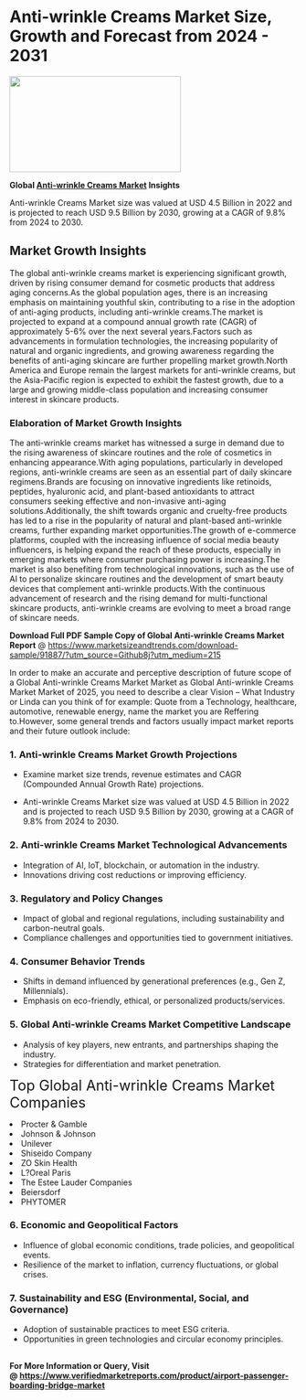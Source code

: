 <H1>Anti-wrinkle Creams Market Size, Growth and Forecast from 2024 - 2031</H1><img class="aligncenter size-medium wp-image-584254" src="https://thirdeyenews.in/wp-content/uploads/2024/09/Global-Market-Research-300x168.jpeg" alt="" width="300" height="168" /><p><strong>Global&nbsp;<a href="https://www.marketsizeandtrends.com/download-sample/91887/?utm_source=Github8j?utm_medium=215">Anti-wrinkle Creams Market</a> Insights</strong></p><p>Anti-wrinkle Creams Market size was valued at USD 4.5 Billion in 2022 and is projected to reach USD 9.5 Billion by 2030, growing at a CAGR of 9.8% from 2024 to 2030.</p><p><h2>Market Growth Insights</h2> The global anti-wrinkle creams market is experiencing significant growth, driven by rising consumer demand for cosmetic products that address aging concerns.As the global population ages, there is an increasing emphasis on maintaining youthful skin, contributing to a rise in the adoption of anti-aging products, including anti-wrinkle creams.The market is projected to expand at a compound annual growth rate (CAGR) of approximately 5-6% over the next several years.Factors such as advancements in formulation technologies, the increasing popularity of natural and organic ingredients, and growing awareness regarding the benefits of anti-aging skincare are further propelling market growth.North America and Europe remain the largest markets for anti-wrinkle creams, but the Asia-Pacific region is expected to exhibit the fastest growth, due to a large and growing middle-class population and increasing consumer interest in skincare products. <h3>Elaboration of Market Growth Insights</h3> The anti-wrinkle creams market has witnessed a surge in demand due to the rising awareness of skincare routines and the role of cosmetics in enhancing appearance.With aging populations, particularly in developed regions, anti-wrinkle creams are seen as an essential part of daily skincare regimens.Brands are focusing on innovative ingredients like retinoids, peptides, hyaluronic acid, and plant-based antioxidants to attract consumers seeking effective and non-invasive anti-aging solutions.Additionally, the shift towards organic and cruelty-free products has led to a rise in the popularity of natural and plant-based anti-wrinkle creams, further expanding market opportunities.The growth of e-commerce platforms, coupled with the increasing influence of social media beauty influencers, is helping expand the reach of these products, especially in emerging markets where consumer purchasing power is increasing.The market is also benefiting from technological innovations, such as the use of AI to personalize skincare routines and the development of smart beauty devices that complement anti-wrinkle products.With the continuous advancement of research and the rising demand for multi-functional skincare products, anti-wrinkle creams are evolving to meet a broad range of skincare needs.</p><p><span class=""><strong>Download Full PDF Sample Copy of Global Anti-wrinkle Creams Market Report</strong> @ <a href="https://www.marketsizeandtrends.com/download-sample/91887/?utm_source=Github8j?utm_medium=215" target="_blank">https://www.marketsizeandtrends.com/download-sample/91887/?utm_source=Github8j?utm_medium=215</a></span></p><p>In order to make an accurate and perceptive description of future scope of a Global&nbsp;Anti-wrinkle Creams Market Market as Global&nbsp;Anti-wrinkle Creams Market Market of 2025, you need to describe a clear Vision &ndash; What Industry or Linda can you think of for example: Quote from a Technology, healthcare, automotive, renewable energy, name the market you are Reffering to.However, some general trends and factors usually impact market reports and their future outlook include:</p><h3>1.&nbsp;<strong>Anti-wrinkle Creams Market Growth Projections</strong></h3><ul><li>Examine market size trends, revenue estimates and CAGR (Compounded Annual Growth Rate) projections.</li><li><p>Anti-wrinkle Creams Market size was valued at USD 4.5 Billion in 2022 and is projected to reach USD 9.5 Billion by 2030, growing at a CAGR of 9.8% from 2024 to 2030.</p></li></ul><h3>2.&nbsp;<strong>Anti-wrinkle Creams Market Technological Advancements</strong></h3><ul><li>Integration of AI, IoT, blockchain, or automation in the industry.</li><li>Innovations driving cost reductions or improving efficiency.</li></ul><h3>3.&nbsp;<strong>Regulatory and Policy Changes</strong></h3><ul><li>Impact of global and regional regulations, including sustainability and carbon-neutral goals.</li><li>Compliance challenges and opportunities tied to government initiatives.</li></ul><h3>4.&nbsp;<strong>Consumer Behavior Trends</strong></h3><ul><li>Shifts in demand influenced by generational preferences (e.g., Gen Z, Millennials).</li><li>Emphasis on eco-friendly, ethical, or personalized products/services.</li></ul><h3>5.&nbsp;<strong>Global Anti-wrinkle Creams Market Competitive Landscape</strong></h3><ul><li>Analysis of key players, new entrants, and partnerships shaping the industry.</li><li>Strategies for differentiation and market penetration.</li></ul><p data-pm-slice="1 1 []"><span style="color: inherit; font-family: inherit; font-size: 25px;">Top Global Anti-wrinkle Creams Market Companies</span></p><div class="" data-test-id=""><p><li>Procter & Gamble</li><li> Johnson & Johnson</li><li> Unilever</li><li> Shiseido Company</li><li> ZO Skin Health</li><li> L?Oreal Paris</li><li> The Estee Lauder Companies</li><li> Beiersdorf</li><li> PHYTOMER</li></p></div><h3>6.&nbsp;<strong>Economic and Geopolitical Factors</strong></h3><ul><li>Influence of global economic conditions, trade policies, and geopolitical events.</li><li>Resilience of the market to inflation, currency fluctuations, or global crises.</li></ul><h3>7.&nbsp;<strong>Sustainability and ESG (Environmental, Social, and Governance)</strong></h3><ul><li>Adoption of sustainable practices to meet ESG criteria.</li><li>Opportunities in green technologies and circular economy principles.</li></ul><h2><strong style="font-size: 14px;">For More Information or Query, Visit @&nbsp;</strong><a style="background-color: #ffffff; font-size: 14px;" href="https://www.marketsizeandtrends.com/report/anti-wrinkle-creams-market/" target="_blank">https://www.verifiedmarketreports.com/product/airport-passenger-boarding-bridge-market</a></h2>